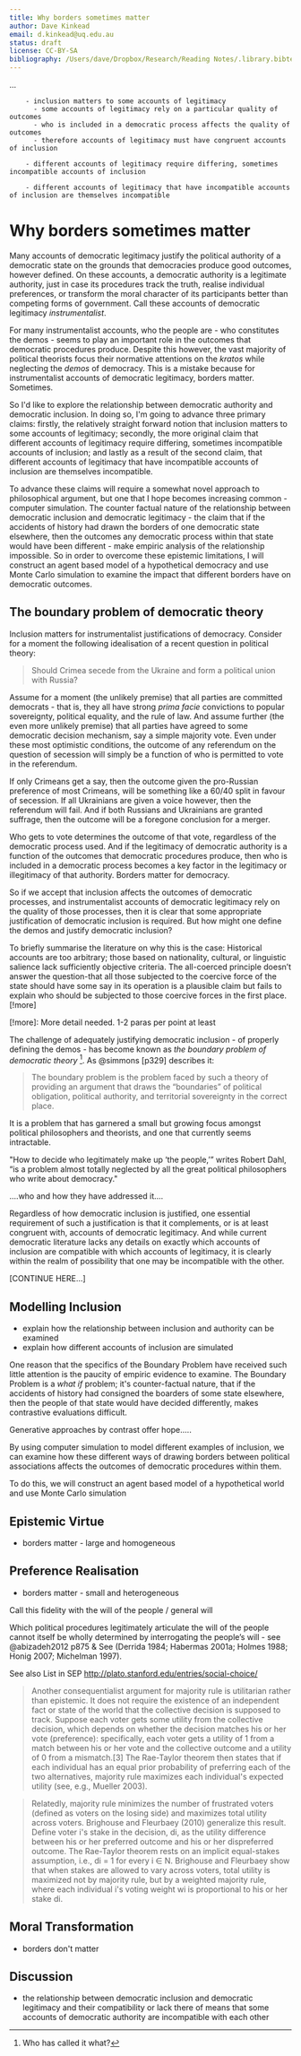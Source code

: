 ```yaml
---
title: Why borders sometimes matter
author: Dave Kinkead
email: d.kinkead@uq.edu.au
status: draft
license: CC-BY-SA
bibliography: /Users/dave/Dropbox/Research/Reading Notes/.library.bibtex
---
```

...

		- inclusion matters to some accounts of legitimacy
		  - some accounts of legitimacy rely on a particular quality of outcomes
		  - who is included in a democratic process affects the quality of outcomes
		  - therefore accounts of legitimacy must have congruent accounts of inclusion

		- different accounts of legitimacy require differing, sometimes incompatible accounts of inclusion

		- different accounts of legitimacy that have incompatible accounts of inclusion are themselves incompatible


# Why borders sometimes matter

Many accounts of democratic legitimacy justify the political authority of a democratic state on the grounds that democracies produce good outcomes, however defined.  On these accounts, a democratic authority is a legitimate authority, just in case its procedures track the truth, realise individual preferences, or transform the moral character of its participants better than competing forms of government.  Call these accounts of democratic legitimacy _instrumentalist_.

For many instrumentalist accounts, who the people are - who constitutes the demos - seems to play an important role in the outcomes that democratic procedures produce.  Despite this however, the vast majority of political theorists focus their normative attentions on the _kratos_ while neglecting the _demos_ of democracy.  This is a mistake because for instrumentalist accounts of democratic legitimacy, borders matter.  Sometimes.

So I'd like to explore the relationship between democratic authority and democratic inclusion.  In doing so, I'm going to advance three primary claims: firstly, the relatively straight forward notion that inclusion matters to some accounts of legitimacy; secondly, the more original claim that different accounts of legitimacy require differing, sometimes incompatible accounts of inclusion; and lastly as a result of the second claim, that different accounts of legitimacy that have incompatible accounts of inclusion are themselves incompatible.

To advance these claims will require a somewhat novel approach to philosophical argument, but one that I hope becomes increasing common - computer simulation.  The counter factual nature of the relationship between democratic inclusion and democratic legitimacy - the claim that if the accidents of history had drawn the borders of one democratic state elsewhere, then the outcomes any democratic process within that state would have been different - make empiric analysis of the relationship impossible.  So in order to overcome these epistemic limitations, I will construct an agent based model of a hypothetical democracy and use Monte Carlo simulation to examine the impact that different borders have on democratic outcomes.


## The boundary problem of democratic theory

Inclusion matters for instrumentalist justifications of democracy.  Consider for a moment the following idealisation of a recent question in political theory:

> Should Crimea secede from the Ukraine and form a political union with Russia?

Assume for a moment (the unlikely premise) that all parties are committed democrats - that is, they all have strong _prima facie_ convictions to popular sovereignty, political equality, and the rule of law.  And assume further (the even more unlikely premise) that all parties have agreed to some democratic decision mechanism, say a simple majority vote.  Even under these most optimistic conditions, the outcome of any referendum on the question of secession will simply be a function of who is permitted to vote in the referendum.  

If only Crimeans get a say, then the outcome given the pro-Russian preference of most Crimeans, will be something like a 60/40 split in favour of secession.  If all Ukrainians are given a voice however, then the referendum will fail.  And if both Russians and Ukrainians are granted suffrage, then the outcome will be a foregone conclusion for a merger.  

Who gets to vote determines the outcome of that vote, regardless of the democratic process used.  And if the legitimacy of democratic authority is a function of the outcomes that democratic procedures produce, then who is included in a democratic process becomes a key factor in the legitimacy or illegitimacy of that authority.  Borders matter for democracy.

So if we accept that inclusion affects the outcomes of democratic processes, and instrumentalist accounts of democratic legitimacy rely on the quality of those processes, then it is clear that some appropriate justification of democratic inclusion is required.  But how might one define the demos and justify democratic inclusion?

To briefly summarise the literature on why this is the case: Historical accounts are too arbitrary; those based on nationality, cultural, or linguistic salience lack sufficiently objective criteria. The all-coerced principle doesn’t answer the question-that all those subjected to the coercive force of the state should have some say in its operation is a plausible claim but fails to explain who should be subjected to those coercive forces in the first place.  [!more]

[!more]: More detail needed. 1-2 paras per point at least

The challenge of adequately justifying democratic inclusion - of properly defining the demos - has become known as _the boundary problem of democratic theory_ [^naming].  As @simmons [p329] describes it:  

> The boundary problem is the problem faced by such a theory of providing an argument that draws the “boundaries” of political obligation, political authority, and territorial sovereignty in the correct place.  

It is a problem that has garnered a small but growing focus amongst political philosophers and theorists, and one that currently seems intractable.

[^naming]: Who has called it what?



"How to decide who
legitimately make up ‘the people,’” writes Robert Dahl, “is a problem
almost totally neglected by all the great political philosophers who write
about democracy."



....who and how they have addressed it....

Regardless of how democratic inclusion is justified, one essential requirement of such a justification is that it complements, or is at least congruent with, accounts of democratic legitimacy.  And while current democratic literature lacks any details on exactly which accounts of inclusion are compatible with which accounts of legitimacy, it is clearly within the realm of possibility that one may be incompatible with the other.


[CONTINUE HERE...]


## Modelling Inclusion

- explain how the relationship between inclusion and authority can be examined
- explain how different accounts of inclusion are simulated

One reason that the specifics of the Boundary Problem have received such little attention is the paucity of empiric evidence to examine.  The Boundary Problem is a _what if_ problem; it's counter-factual nature, that if the accidents of history had consigned the boarders of some state elsewhere, then the people of that state would have decided differently, makes contrastive evaluations difficult.


Generative approaches by contrast offer hope.....

By using computer simulation to model different examples of inclusion, we can examine how these different ways of drawing borders between political associations affects the outcomes of democratic procedures within them.

To do this, we will construct an agent based model of a hypothetical world and use Monte Carlo simulation 





## Epistemic Virtue

- borders matter - large and homogeneous


## Preference Realisation

- borders matter - small and heterogeneous

Call this fidelity with the will of the people / general will

Which political procedures legitimately articulate the will of the people cannot itself be wholly determined by interrogating the people’s will - see @abizadeh2012 p875 & See (Derrida 1984; Habermas 2001a; Holmes 1988; Honig 2007; Michelman 1997).


See also List in SEP http://plato.stanford.edu/entries/social-choice/

>  Another consequentialist argument for majority rule is utilitarian rather than epistemic. It does not require the existence of an independent fact or state of the world that the collective decision is supposed to track. Suppose each voter gets some utility from the collective decision, which depends on whether the decision matches his or her vote (preference): specifically, each voter gets a utility of 1 from a match between his or her vote and the collective outcome and a utility of 0 from a mismatch.[3] The Rae-Taylor theorem then states that if each individual has an equal prior probability of preferring each of the two alternatives, majority rule maximizes each individual's expected utility (see, e.g., Mueller 2003).

> Relatedly, majority rule minimizes the number of frustrated voters (defined as voters on the losing side) and maximizes total utility across voters. Brighouse and Fleurbaey (2010) generalize this result. Define voter i's stake in the decision, di, as the utility difference between his or her preferred outcome and his or her dispreferred outcome. The Rae-Taylor theorem rests on an implicit equal-stakes assumption, i.e., di = 1 for every i ∈ N. Brighouse and Fleurbaey show that when stakes are allowed to vary across voters, total utility is maximized not by majority rule, but by a weighted majority rule, where each individual i's voting weight wi is proportional to his or her stake di.

## Moral Transformation

- borders don't matter


## Discussion

- the relationship between democratic inclusion and democratic legitimacy and their compatibility or lack there of means that some accounts of democratic authority are incompatible with each other